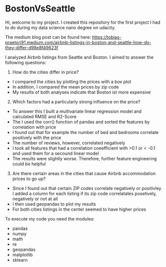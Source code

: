 # BostonVsSeattle

Hi, welcome to my project. I created this repository for the first project I had to do during my data science nano degree on udacity. 

The medium blog post can be found here: https://tobias-praetori91.medium.com/airbnb-listings-in-boston-and-seattle-how-do-they-differ-d98e8f49623f

I analyzed Airbnb listings from Seattle and Boston. I aimed to answer the following questions:
1. How do the cities differ in price?
- I compared the cities by plotting the prices with a box plot
- In addition, I compared the mean prices by zip code
- My results of both analyses indicate that Boston ist more expensive

2. Which factors had a particularly strong influence on the price?
- To answer this I built a multivariate linear regression model and calculated RMSE and R2-Score
- The I used the corr() function of pandas and sorted the features by correlation with price
- I found out that for example the number of bed and bedrooms correlate positively with the price
- The number of reviews, however, correlated negatively
- I took all features that had a correlation coeefficient with >0.1 or < -0.1 and used them for a secound linear model
- The results were slightly worse. Therefore, further feature engineering could be helpful

3. Are there certain areas in the cities that cause Airbnb accommodation prices to go up?
- Since I found out that certain ZIP codes correlate negatively or positivley I added a column for each listing if its zip code correlatates posetively, negatively or not at all
- I then used geopandas to plot my results
- For both cities listings in the center seemed to have higher prices

To execute my code you need the modules:
- pandas
- numpy
- math
- re
- geopandas
- matplotlib
- sklearn
